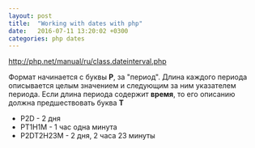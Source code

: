 ```yaml
---
layout: post
title:  "Working with dates with php"
date:   2016-07-11 13:20:02 +0300
categories: php dates
---
```


http://php.net/manual/ru/class.dateinterval.php

Формат начинается с буквы **P**, за "период". 
Длина каждого периода описывается целым значением и следующим за ним указателем периода. 
Если длина периода содержит **время**, то его описанию должна предшествовать буква **T**
- P2D - 2 дня
- PT1H1M - 1 час одна минута
- P2DT2H23M - 2 дня, 2 часа 23 минуты